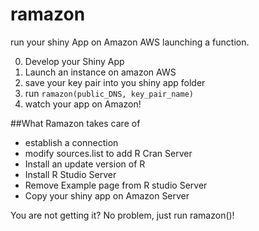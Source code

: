 # ramazon
run your shiny App on Amazon AWS launching a function.

0. Develop your Shiny App
1. Launch an instance on amazon AWS
2. save your key pair into you shiny app folder
3. run `ramazon(public_DNS, key_pair_name)`
4. watch your app on Amazon!

##What Ramazon takes care of

* establish a connection
* modify sources.list to add R Cran Server
* Install an update version of R
* Install R Studio Server
* Remove Example page from R studio Server
* Copy your shiny app on Amazon Server

You are not getting it?
No problem, just run ramazon()!
